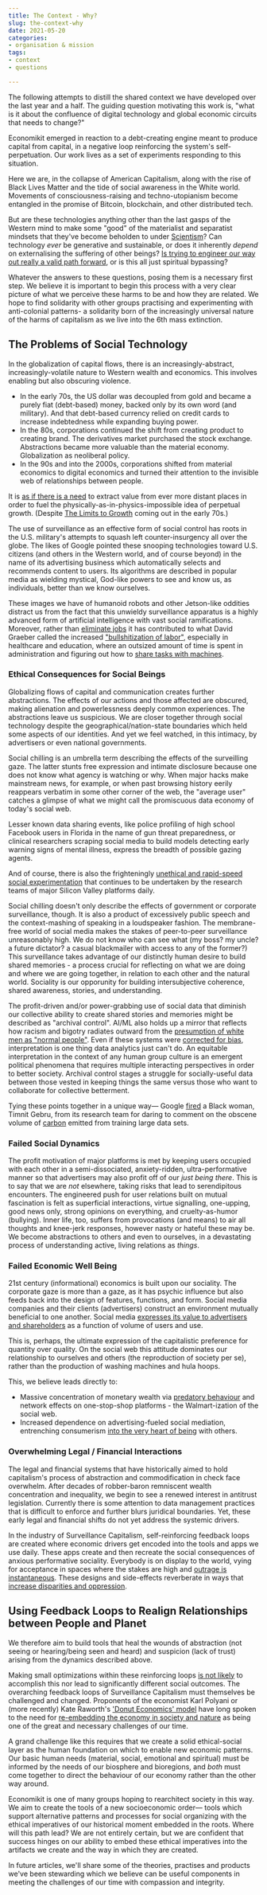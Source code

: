 ```yaml
---
title: The Context - Why?
slug: the-context-why
date: 2021-05-20
categories:
- organisation & mission
tags:
- context
- questions

---
```


The following attempts to distill the shared context we have developed over the last year and a half. The guiding question motivating this work is, "what is it about the confluence of digital technology and global economic circuits that needs to change?"

<!--more-->

Economikit emerged in reaction to a debt-creating engine meant to produce capital from capital, in a negative loop reinforcing the system's self-perpetuation. Our work lives as a set of experiments responding to this situation. 

Here we are, in the collapse of American Capitalism, along with the rise of Black Lives Matter and the tide of social awareness in the White world. Movements of consciousness-raising and techno-utopianism become entangled in the promise of Bitcoin, blockchain, and other distributed tech.

But are these technologies anything other than the last gasps of the Western mind to make some "good" of the materialist and separatist mindsets that they've become beholden to under [Scientism](https://www.embodiedphilosophy.com/what-is-scientism/)? Can technology *ever* be generative and sustainable, or does it inherently *depend* on externalising the suffering of other beings? [Is trying to engineer our way out really a valid path forward](http://australianhumanitiesreview.org/2020/05/31/abstracting-money-cryptocurrencies-cybernetics-and-contradictions/), or is this all just spiritual bypassing?

Whatever the answers to these questions, posing them is a necessary first step. We believe it is important to begin this process with a very clear picture of what we perceive these harms to be and how they are related. We hope to find solidarity with other groups practising and experimenting with anti-colonial patterns- a solidarity born of the increasingly universal nature of the harms of capitalism as we live into the 6th mass extinction.

## The Problems of Social Technology

In the globalization of capital flows, there is an increasingly-abstract, increasingly-volatile nature to Western wealth and economics. This involves enabling but also obscuring violence. 
* In the early 70s, the US dollar was decoupled from gold and became a purely fiat (debt-based) money, backed only by its own word (and military). And that debt-based currency relied on credit cards to increase indebtedness while expanding buying power.
* In the 80s, corporations continued the shift from creating product to creating brand. The derivatives market purchased the stock exchange. Abstractions became more valuable than the material economy. Globalization as neoliberal policy.
* In the 90s and into the 2000s, corporations shifted from material economics to digital economics and turned their attention to the invisible web of relationships between people.

It is [as if there is a need](https://www.youtube.com/watch?v=twUcIuetL4Y&feature=youtu.be&t=652) to extract value from ever more distant places in order to fuel the physically-as-in-physics-impossible idea of perpetual growth. (Despite [The Limits to Growth](http://donellameadows.org/the-limits-to-growth-now-available-to-read-online/) coming out in the early 70s.) 

The use of surveillance as an effective form of social control has roots in the U.S. military's attempts to squash left counter-insurgency all over the globe. The likes of Google pointed these snooping technologies toward U.S. citizens (and others in the Western world, and of course beyond) in the name of its advertising business which automatically selects and recommends content to users. Its algorithms are described in popular media as wielding mystical, God-like powers to see and know us, as individuals, better than we know ourselves. 

These images we have of humanoid robots and other Jetson-like oddities distract us from the fact that this unwieldy surveillance apparatus is a highly advanced form of artificial intelligence with vast social ramifications. Moreover, rather than [eliminate jobs](https://datasociety.net/library/ai-in-context/) it has contributed to what David Graeber called the increased ["bullshitization of labor"](https://theanarchistlibrary.org/library/david-graeber-bullshit-jobs#toc32), especially in healthcare and education, where an outsized amount of time is spent in administration and figuring out how to [share tasks with machines](https://pluralistic.net/2021/02/17/reverse-centaur/#reverse-centaur). 
    
### Ethical Consequences for Social Beings

Globalizing flows of capital and communication creates further abstractions. The effects of our actions and those affected are obscured, making alienation and powerlessness deeply common experiences. The abstractions leave us suspicious. We are closer together  through social technology despite the geographical/nation-state boundaries which held some aspects of our identities. And yet we feel watched, in this intimacy, by advertisers or even national governments.  

Social chilling is an umbrella term describing the effects of the surveilling gaze. The latter stunts free expression and intimate disclosure because one does not know what agency is watching or why. When major hacks make mainstream news, for example, or when past browsing history eerily reappears verbatim in some other corner of the web, the "average user" catches a glimpse of what we might call the promiscuous data economy of today's social web. 

Lesser known data sharing events, like police profiling of high school Facebook users in Florida in the name of gun threat preparedness, or clinical researchers scraping social media to build models detecting early warning signs of mental illness, express the breadth of possible gazing agents.

And of course, there is also the frighteningly [unethical and rapid-speed social experimentation](http://www.radiolab.org/story/trust-engineers/) that continues to be undertaken by the research teams of major Silicon Valley platforms daily.

Social chilling doesn't only describe the effects of government or corporate surveillance, though. It is also a product of excessively public speech and the context-mashing of speaking in a loudspeaker fashion. The membrane-free world of social media makes the stakes of peer-to-peer surveillance unreasonably high. We do not know who can see what (my boss? my uncle? a future dictator? a casual blackmailer with access to any of the former?) This surveillance takes advantage of our distinctly human desire to build shared memories - a process crucial for reflecting on what we are doing and where we are going together, in relation to each other and the natural world. Sociality is our opporunity for building intersubjective coherence, shared awareness, stories, and understanding.  

The profit-driven and/or power-grabbing use of social data that diminish our collective ability to create shared stories and memories might be described as "archival control". AI/ML also holds up a mirror that reflects how racism and bigotry radiates outward from the [presumption of white men as "normal people"](https://design-justice.pubpub.org/). Even if these systems were [corrected for bias](https://monoskop.org/log/?p=20571), interpretation is one thing data analytics just can't do. An equitable interpretation in the context of any human group culture is an emergent political phenomena that requires multiple interacting perspectives in order to better society. Archival control stages a struggle for socially-useful data between those vested in keeping things the same versus those who want to collaborate for collective betterment. 

Tying these points together in a unique way&mdash; Google [fired](https://venturebeat.com/2020/12/04/ai-weekly-in-firing-timnit-gebru-google-puts-commercial-interests-ahead-of-ethics/) a Black woman, Timnit Gebru, from its research team for daring to comment on the obscene volume of [carbon](https://www.technologyreview.com/2019/06/06/239031/training-a-single-ai-model-can-emit-as-much-carbon-as-five-cars-in-their-lifetimes/) emitted from training large data sets.

### Failed Social Dynamics

The profit motivation of major platforms is met by keeping users occupied with each other in a semi-dissociated, anxiety-ridden, ultra-performative manner so that advertisers may also profit off of our *just being there*. This is to say that we are *not* elsewhere, taking risks that lead to serendipitous encounters. The engineered push for user relations built on mutual fascination is felt as superficial interactions, virtue signalling, one-upping, good news only, strong opinions on everything, and cruelty-as-humor (bullying). Inner life, too, suffers from provocations (and means) to air all thoughts and knee-jerk responses, however nasty or hateful these may be. We become abstractions to others and even to ourselves, in a devastating process of understanding active, living relations as *things*.

### Failed Economic Well Being

21st century (informational) economics is built upon our sociality. The corporate gaze is more than a gaze, as it has psychic influence but also feeds back into the design of features, functions, and form. Social media companies and their clients (advertisers) construct an environment mutually beneficial to one another. Social media [expresses its value to advertisers and shareholders](https://medium.com/what-to-build/is-anything-worth-maximizing-d11e648eb56f) as a function of volume of users and use. 

This is, perhaps, the ultimate expression of the capitalistic preference for quantity over quality. On the social web this attitude dominates our relationship to ourselves and others (the reproduction of society per se), rather than the production of washing machines and hula hoops.  

This, we believe leads directly to: 
* Massive concentration of monetary wealth via  [predatory behaviour](https://www.theatlantic.com/technology/archive/2016/01/the-facebook-loving-farmers-of-myanmar/424812/) and network effects on one-stop-shop platforms - the Walmart-ization of the social web.
* Increased dependence on advertising-fueled social mediation, entrenching consumerism [into the very heart of being](https://mashable.com/2014/06/18/amazon-firefly/) with others.

### Overwhelming Legal / Financial Interactions

The legal and financial systems that have historically aimed to hold capitalism's process of abstraction and commodification in check face overwhelm. After decades of robber-baron remniscent wealth concentration and inequality, we begin to see a renewed interest in antitrust legislation. Currently there is some attention to data management practices that is difficult to enforce and further blurs juridical boundaries. Yet, these early legal and financial shifts do not yet address the systemic drivers.

<!-- Planetary computerization isn't going anywhere, and as our physical reality inevitably became depleted by the extractive nature of Capitalism, efforts to identify and extract new value moved into our social spheres. Human interactions and emotions became the new fertile ground to mine for profit, and consequently surveillance and the accompanying AI / Machine Learning to process them have become so central that they remade the economy. The age of Surveillance Capitalism is now well understood, the boom evidenced in domination of the [top-grossing US companies](https://companiesmarketcap.com/) by Silicon Valley tech. -->

In the industry of Surveillance Capitalism, self-reinforcing feedback loops are created where economic drivers get encoded into the tools and apps we use daily. These apps create and then recreate the social consequences of anxious performative sociality. Everybody is on display to the world, vying for acceptance in spaces where the stakes are high and [outrage is instantaneous](https://www.youtube.com/watch?v=jE2PP7EowdM). These designs and side-effects reverberate in ways that [increase disparities and oppression](https://www.goodreads.com/book/show/28186015-weapons-of-math-destruction).

## Using Feedback Loops to Realign Relationships between People and Planet

We therefore aim to build tools that heal the wounds of abstraction (not seeing or hearing/being seen and heard) and suspicion (lack of trust) arising from the dynamics described above.

Making small optimizations within these reinforcing loops [is not likely](http://donellameadows.org/archives/leverage-points-places-to-intervene-in-a-system/) to accomplish this nor lead to significantly different social outcomes. <!-- perhaps evidenced by an inability for platforms with user-owned advertising to create radical change? Examples? --> The overarching feedback loops of Surveillance Capitalism must themselves be challenged and changed. Proponents of the economist Karl Polyani or (more recently) Kate Raworth's ['Donut Economics' model](https://www.kateraworth.com/doughnut/) have long spoken to the need for [re-embedding the economy in society and nature](https://www.researchgate.net/publication/254294922_Reinstituting_the_Economic_Process_Reembedding_the_Economy_in_Society_and_Nature) as being one of the great and necessary challenges of our time.

A grand challenge like this requires that we create a solid ethical-social layer as the human foundation on which to enable new economic patterns. Our basic human needs (material, social, emotional and spiritual) must be informed by the needs of our biosphere and bioregions, and *both* must come together to direct the behaviour of our economy rather than the other way around.

Economikit is one of many groups hoping to rearchitect society in this way. We aim to create the tools of a new socioeconomic order&mdash; tools which support alternative patterns and processes for social organizing with the ethical imperatives of our historical moment embedded in the roots. Where will this path lead? We are not entirely certain, but we are confident that success hinges on our ability to embed these ethical imperatives into the artifacts we create and the way in which they are created. 

In future articles, we'll share some of the theories, practises and products we've been stewarding which we believe can be useful components in meeting the challenges of our time with compassion and integrity.
